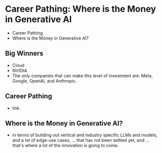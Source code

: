# Career Pathing: Where is the Money in Generative AI

* Career Pathing
* Where is the Money in Generative AI?

## Big Winners

* Cloud
* NVIDIA
* The only companies that can make this level of investment are: Meta, Google, OpenAI, and Anthropic.


## Career Pathing

* link
  
## Where is the Money in Generative AI?

* in terms of building out vertical and industry specific LLMs and models, and a lot of edge-use cases, ... that has not been settled yet, and ... that's where a lot of the innovation is going to come.
